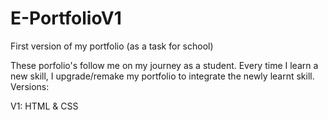 # E-PortfolioV1
First version of my portfolio (as a task for school)

These porfolio's follow me on my journey as a student. Every time I learn a new skill, I upgrade/remake my portfolio to integrate the newly learnt skill. Versions:

V1: HTML & CSS

